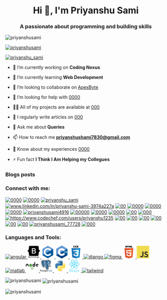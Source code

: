 <h1 align="center">Hi 👋, I'm Priyanshu Sami</h1>
<h3 align="center">A passionate about programming and building skills</h3>

<p align="left"> <img src="https://komarev.com/ghpvc/?username=priyanshusami&label=Profile%20views&color=0e75b6&style=flat" alt="priyanshusami" /> </p>

<p align="left"> <a href="https://github.com/ryo-ma/github-profile-trophy"><img src="https://github-profile-trophy.vercel.app/?username=priyanshusami" alt="priyanshusami" /></a> </p>

<p align="left"> <a href="https://twitter.com/priyanshu_sami" target="blank"><img src="https://img.shields.io/twitter/follow/priyanshu_sami?logo=twitter&style=for-the-badge" alt="priyanshu_sami" /></a> </p>

- 🔭 I’m currently working on **Coding Nexus**

- 🌱 I’m currently learning **Web Development**

- 👯 I’m looking to collaborate on [ApexByte](0000)

- 🤝 I’m looking for help with [0000](0000)

- 👨‍💻 All of my projects are available at [000](000)

- 📝 I regularly write articles on [000](000)

- 💬 Ask me about **Queries**

- 📫 How to reach me **priyanshushami7830@gmail.com**

- 📄 Know about my experiences [0000](0000)

- ⚡ Fun fact **I Think I Am Helping my Collegues**

### Blogs posts
<!-- BLOG-POST-LIST:START -->
<!-- BLOG-POST-LIST:END -->

<h3 align="left">Connect with me:</h3>
<p align="left">
<a href="https://codepen.io/0000" target="blank"><img align="center" src="https://raw.githubusercontent.com/rahuldkjain/github-profile-readme-generator/master/src/images/icons/Social/codepen.svg" alt="0000" height="30" width="40" /></a>
<a href="https://dev.to/0000" target="blank"><img align="center" src="https://raw.githubusercontent.com/rahuldkjain/github-profile-readme-generator/master/src/images/icons/Social/devto.svg" alt="0000" height="30" width="40" /></a>
<a href="https://twitter.com/priyanshu_sami" target="blank"><img align="center" src="https://raw.githubusercontent.com/rahuldkjain/github-profile-readme-generator/master/src/images/icons/Social/twitter.svg" alt="priyanshu_sami" height="30" width="40" /></a>
<a href="https://linkedin.com/in/www.linkedin.com/in/priyanshu-sami-3974a227a" target="blank"><img align="center" src="https://raw.githubusercontent.com/rahuldkjain/github-profile-readme-generator/master/src/images/icons/Social/linked-in-alt.svg" alt="www.linkedin.com/in/priyanshu-sami-3974a227a" height="30" width="40" /></a>
<a href="https://stackoverflow.com/users/00" target="blank"><img align="center" src="https://raw.githubusercontent.com/rahuldkjain/github-profile-readme-generator/master/src/images/icons/Social/stack-overflow.svg" alt="00" height="30" width="40" /></a>
<a href="https://codesandbox.com/0000" target="blank"><img align="center" src="https://raw.githubusercontent.com/rahuldkjain/github-profile-readme-generator/master/src/images/icons/Social/codesandbox.svg" alt="0000" height="30" width="40" /></a>
<a href="https://kaggle.com/0000" target="blank"><img align="center" src="https://raw.githubusercontent.com/rahuldkjain/github-profile-readme-generator/master/src/images/icons/Social/kaggle.svg" alt="0000" height="30" width="40" /></a>
<a href="https://fb.com/0000" target="blank"><img align="center" src="https://raw.githubusercontent.com/rahuldkjain/github-profile-readme-generator/master/src/images/icons/Social/facebook.svg" alt="0000" height="30" width="40" /></a>
<a href="https://instagram.com/priyanshusami4916" target="blank"><img align="center" src="https://raw.githubusercontent.com/rahuldkjain/github-profile-readme-generator/master/src/images/icons/Social/instagram.svg" alt="priyanshusami4916" height="30" width="40" /></a>
<a href="https://dribbble.com/00000" target="blank"><img align="center" src="https://raw.githubusercontent.com/rahuldkjain/github-profile-readme-generator/master/src/images/icons/Social/dribbble.svg" alt="00000" height="30" width="40" /></a>
<a href="https://www.behance.net/0000" target="blank"><img align="center" src="https://raw.githubusercontent.com/rahuldkjain/github-profile-readme-generator/master/src/images/icons/Social/behance.svg" alt="0000" height="30" width="40" /></a>
<a href="https://hashnode.com/0000" target="blank"><img align="center" src="https://raw.githubusercontent.com/rahuldkjain/github-profile-readme-generator/master/src/images/icons/Social/hashnode.svg" alt="0000" height="30" width="40" /></a>
<a href="https://medium.com/00" target="blank"><img align="center" src="https://raw.githubusercontent.com/rahuldkjain/github-profile-readme-generator/master/src/images/icons/Social/medium.svg" alt="00" height="30" width="40" /></a>
<a href="https://www.youtube.com/c/000" target="blank"><img align="center" src="https://raw.githubusercontent.com/rahuldkjain/github-profile-readme-generator/master/src/images/icons/Social/youtube.svg" alt="000" height="30" width="40" /></a>
<a href="https://www.codechef.com/users/https://www.codechef.com/users/priyanshu1235" target="blank"><img align="center" src="https://cdn.jsdelivr.net/npm/simple-icons@3.1.0/icons/codechef.svg" alt="https://www.codechef.com/users/priyanshu1235" height="30" width="40" /></a>
<a href="https://www.hackerrank.com/00" target="blank"><img align="center" src="https://raw.githubusercontent.com/rahuldkjain/github-profile-readme-generator/master/src/images/icons/Social/hackerrank.svg" alt="00" height="30" width="40" /></a>
<a href="https://codeforces.com/profile/00" target="blank"><img align="center" src="https://raw.githubusercontent.com/rahuldkjain/github-profile-readme-generator/master/src/images/icons/Social/codeforces.svg" alt="00" height="30" width="40" /></a>
<a href="https://www.leetcode.com/00" target="blank"><img align="center" src="https://raw.githubusercontent.com/rahuldkjain/github-profile-readme-generator/master/src/images/icons/Social/leet-code.svg" alt="00" height="30" width="40" /></a>
<a href="https://www.hackerearth.com/00" target="blank"><img align="center" src="https://raw.githubusercontent.com/rahuldkjain/github-profile-readme-generator/master/src/images/icons/Social/hackerearth.svg" alt="00" height="30" width="40" /></a>
<a href="https://auth.geeksforgeeks.org/user/00" target="blank"><img align="center" src="https://raw.githubusercontent.com/rahuldkjain/github-profile-readme-generator/master/src/images/icons/Social/geeks-for-geeks.svg" alt="00" height="30" width="40" /></a>
<a href="https://www.topcoder.com/members/00" target="blank"><img align="center" src="https://raw.githubusercontent.com/rahuldkjain/github-profile-readme-generator/master/src/images/icons/Social/topcoder.svg" alt="00" height="30" width="40" /></a>
<a href="https://discord.gg/priyanshusami_77728" target="blank"><img align="center" src="https://raw.githubusercontent.com/rahuldkjain/github-profile-readme-generator/master/src/images/icons/Social/discord.svg" alt="priyanshusami_77728" height="30" width="40" /></a>
<a href="/000" target="blank"><img align="center" src="https://raw.githubusercontent.com/rahuldkjain/github-profile-readme-generator/master/src/images/icons/Social/rss.svg" alt="000" height="30" width="40" /></a>
</p>

<h3 align="left">Languages and Tools:</h3>
<p align="left"> <a href="https://angular.io" target="_blank" rel="noreferrer"> <img src="https://angular.io/assets/images/logos/angular/angular.svg" alt="angular" width="40" height="40"/> </a> <a href="https://getbootstrap.com" target="_blank" rel="noreferrer"> <img src="https://raw.githubusercontent.com/devicons/devicon/master/icons/bootstrap/bootstrap-plain-wordmark.svg" alt="bootstrap" width="40" height="40"/> </a> <a href="https://www.cprogramming.com/" target="_blank" rel="noreferrer"> <img src="https://raw.githubusercontent.com/devicons/devicon/master/icons/c/c-original.svg" alt="c" width="40" height="40"/> </a> <a href="https://www.w3schools.com/cpp/" target="_blank" rel="noreferrer"> <img src="https://raw.githubusercontent.com/devicons/devicon/master/icons/cplusplus/cplusplus-original.svg" alt="cplusplus" width="40" height="40"/> </a> <a href="https://www.w3schools.com/css/" target="_blank" rel="noreferrer"> <img src="https://raw.githubusercontent.com/devicons/devicon/master/icons/css3/css3-original-wordmark.svg" alt="css3" width="40" height="40"/> </a> <a href="https://www.djangoproject.com/" target="_blank" rel="noreferrer"> <img src="https://cdn.worldvectorlogo.com/logos/django.svg" alt="django" width="40" height="40"/> </a> <a href="https://www.figma.com/" target="_blank" rel="noreferrer"> <img src="https://www.vectorlogo.zone/logos/figma/figma-icon.svg" alt="figma" width="40" height="40"/> </a> <a href="https://www.w3.org/html/" target="_blank" rel="noreferrer"> <img src="https://raw.githubusercontent.com/devicons/devicon/master/icons/html5/html5-original-wordmark.svg" alt="html5" width="40" height="40"/> </a> <a href="https://developer.mozilla.org/en-US/docs/Web/JavaScript" target="_blank" rel="noreferrer"> <img src="https://raw.githubusercontent.com/devicons/devicon/master/icons/javascript/javascript-original.svg" alt="javascript" width="40" height="40"/> </a> <a href="https://www.mathworks.com/" target="_blank" rel="noreferrer"> <img src="https://upload.wikimedia.org/wikipedia/commons/2/21/Matlab_Logo.png" alt="matlab" width="40" height="40"/> </a> <a href="https://nodejs.org" target="_blank" rel="noreferrer"> <img src="https://raw.githubusercontent.com/devicons/devicon/master/icons/nodejs/nodejs-original-wordmark.svg" alt="nodejs" width="40" height="40"/> </a> <a href="https://www.postgresql.org" target="_blank" rel="noreferrer"> <img src="https://raw.githubusercontent.com/devicons/devicon/master/icons/postgresql/postgresql-original-wordmark.svg" alt="postgresql" width="40" height="40"/> </a> <a href="https://www.python.org" target="_blank" rel="noreferrer"> <img src="https://raw.githubusercontent.com/devicons/devicon/master/icons/python/python-original.svg" alt="python" width="40" height="40"/> </a> <a href="https://reactjs.org/" target="_blank" rel="noreferrer"> <img src="https://raw.githubusercontent.com/devicons/devicon/master/icons/react/react-original-wordmark.svg" alt="react" width="40" height="40"/> </a> <a href="https://tailwindcss.com/" target="_blank" rel="noreferrer"> <img src="https://www.vectorlogo.zone/logos/tailwindcss/tailwindcss-icon.svg" alt="tailwind" width="40" height="40"/> </a> </p>

<p><img align="left" src="https://github-readme-stats.vercel.app/api/top-langs?username=priyanshusami&show_icons=true&locale=en&layout=compact" alt="priyanshusami" /></p>

<p>&nbsp;<img align="center" src="https://github-readme-stats.vercel.app/api?username=priyanshusami&show_icons=true&locale=en" alt="priyanshusami" /></p>

<p><img align="center" src="https://github-readme-streak-stats.herokuapp.com/?user=priyanshusami&" alt="priyanshusami" /></p>
